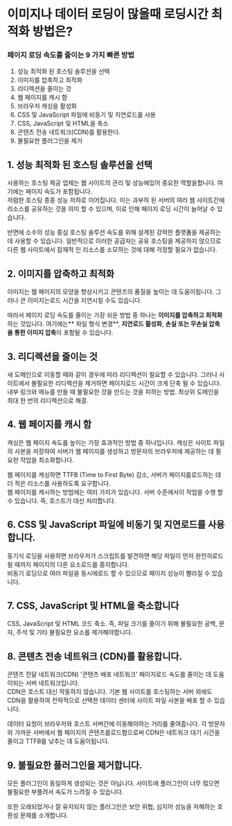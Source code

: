 # 이미지나 데이터 로딩이 많을때 로딩시간 최적화 방법은?
### 페이지 로딩 속도를 줄이는 9 가지 빠른 방법
1. 성능 최적화 된 호스팅 솔루션을 선택
2. 이미지를 압축하고 최적화
3. 리디렉션을 줄이는 것
4. 웹 페이지를 캐시 함
5. 브라우저 캐싱을 활성화
6. CSS 및 JavaScript 파일에 비동기 및 지연로드를 사용
7. CSS, JavaScript 및 HTML을 축소
8. 콘텐츠 전송 네트워크(CDN)를 활용한다.
9. 불필요한 플러그인을 제거

## 1. 성능 최적화 된 호스팅 솔루션을 선택
사용하는 호스팅 제공 업체는 웹 사이트의 관리 및 성능에있어 중요한 역할을합니다. 여기에는 페이지 속도가 포함됩니다.   
저렴한 호스팅 종종 성능 저하로 이어집니다. 이는 과부하 된 서버의 여러 웹 사이트간에 리소스를 공유하는 것을 의미 할 수 있으며, 이로 인해 페이지 로딩 시간이 늘어날 수 있습니다.   
   
반면에 소수의 성능 중심 호스팅 솔루션 속도를 위해 설계된 강력한 플랫폼을 제공하는 데 사용할 수 있습니다. 일반적으로 이러한 공급자는 공유 호스팅을 제공하지 않으므로 다른 웹 사이트에서 잠재적 인 리소스를 소모하는 것에 대해 걱정할 필요가 없습니다.
## 2. 이미지를 압축하고 최적화
이미지는 웹 페이지의 모양을 향상시키고 콘텐츠의 품질을 높이는 데 도움이됩니다. 그러나 큰 이미지는로드 시간을 지연시킬 수도 있습니다.   
   
따라서 페이지 로딩 속도를 줄이는 가장 쉬운 방법 중 하나는 **이미지를 압축하고 최적화**하는 것입니다. 여기에는** 파일 형식 변경**, **지연로드 활성화**, **손실 또는 무손실 압축을 통한 이미지 압축**이 포함될 수 있습니다.
## 3. 리디렉션을 줄이는 것
새 도메인으로 이동할 때와 같이 경우에 따라 리디렉션이 필요할 수 있습니다. 그러나 사이트에서 불필요한 리디렉션을 제거하면 페이지로드 시간이 크게 단축 될 수 있습니다.   
내부 링크와 메뉴를 만들 때 불필요한 것을 만드는 것을 피하는 방법. 최상위 도메인을 최대 한 번의 리디렉션으로 해결.
## 4. 웹 페이지를 캐시 함
캐싱은 웹 페이지 속도를 높이는 가장 효과적인 방법 중 하나입니다. 캐싱은 사이트 파일의 사본을 저장하여 서버가 웹 페이지를 생성하고 방문자의 브라우저에 제공하는 데 필요한 작업을 최소화합니다.   
   
웹 페이지를 캐싱하면 TTFB (Time to First Byte) 감소, 서버가 페이지를로드하는 데 더 적은 리소스를 사용하도록 요구합니다.   
웹 페이지를 캐시하는 방법에는 여러 가지가 있습니다. 서버 수준에서이 작업을 수행 할 수 있습니다. 즉, 호스트가 대신 처리합니다.
## 6. CSS 및 JavaScript 파일에 비동기 및 지연로드를 사용합니다.
동기식 로딩을 사용하면 브라우저가 스크립트를 발견하면 해당 파일이 먼저 완전히로드 될 때까지 페이지의 다른 요소로드를 중지합니다.   
비동기 로딩으로 여러 파일을 동시에로드 할 수 있으므로 페이지 성능이 빨라질 수 있습니다.
## 7. CSS, JavaScript 및 HTML을 축소합니다
CSS, JavaScript 및 HTML 코드 축소. 즉, 파일 크기를 줄이기 위해 불필요한 공백, 문자, 주석 및 기타 불필요한 요소를 제거해야합니다.
## 8. 콘텐츠 전송 네트워크 (CDN)를 활용합니다.
콘텐츠 전달 네트워크(CDN) '콘텐츠 배포 네트워크' 페이지로드 속도를 줄이는 데 도움이되는 서버 네트워크입니다.   
CDN은 호스트 대신 작동하지 않습니다. 기본 웹 사이트를 호스팅하는 서버 외에도 CDN을 활용하여 전략적으로 선택한 데이터 센터에 사이트 파일 사본을 배포 할 수 있습니다.   
   
데이터 요청이 브라우저와 호스트 서버간에 이동해야하는 거리를 줄여줍니다. 각 방문자와 가까운 서버에서 웹 페이지의 콘텐츠를로드함으로써 CDN은 네트워크 대기 시간을 줄이고 TTFB를 낮추는 데 도움이됩니다.
## 9. 불필요한 플러그인을 제거합니다.
모든 플러그인이 동일하게 생성되는 것은 아닙니다. 사이트에 플러그인이 너무 많으면 불필요한 부풀려서 속도가 느려질 수 있습니다.

또한 오래되었거나 잘 유지되지 않는 플러그인은 보안 위협, 심지어 성능을 저해하는 호환성 문제를 소개합니다.
